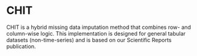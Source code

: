 # CHIT
CHIT is a hybrid missing data imputation method that combines row- and column-wise logic. This implementation is designed for general tabular datasets (non-time-series) and is based on our Scientific Reports publication.
